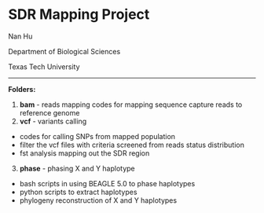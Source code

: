 # SDR Mapping Project
Nan Hu

Department of Biological Sciences

Texas Tech University

---
**Folders:**
1. **bam** - reads mapping
  codes for mapping sequence capture reads to reference genome
2. **vcf** - variants calling
  * codes for calling SNPs from mapped population
  * filter the vcf files with criteria screened from reads status distribution
  * fst analysis mapping out the SDR region
3. **phase** - phasing X and Y haplotype
  * bash scripts in using BEAGLE 5.0 to phase haplotypes
  * python scripts to extract haplotypes
  * phylogeny reconstruction of X and Y haplotypes
